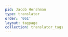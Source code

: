 ```yaml
---
pid: Jacob Hershman
type: translator
order: '061'
layout: tagpage
collection: translator_tags
---
```

